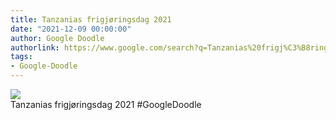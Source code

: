 ```yaml
---
title: Tanzanias frigjøringsdag 2021
date: "2021-12-09 00:00:00"
author: Google Doodle
authorlink: https://www.google.com/search?q=Tanzanias%20frigj%C3%B8ringsdag%202021
tags:
- Google-Doodle
---
```

<img src="https://www.google.com/logos/doodles/2021/tanzania-independence-day-2021-6753651837109243-law.gif" referrerpolicy="no-referrer"><br>Tanzanias frigjøringsdag 2021 #GoogleDoodle